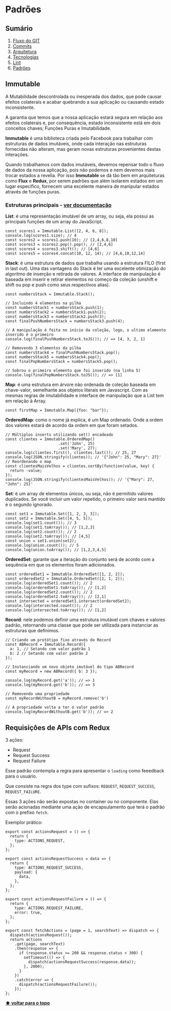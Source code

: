 # Padrões

## Sumário

1. [Fluxo do GIT](./01-git-flow.md)
2. [Commits](./02-commits.md)
3. [Arquitetura](./03-architecture.md)
4. [Tecnologias](./04-technologies.md)
5. [Lint](./05-lint.md)
6. [Padrões](./06-patterns.md)

## Immutable

A Mutabilidade descontrolada ou inesperada dos dados, que pode causar efeitos colaterais e acabar quebrando a sua aplicação ou causando estado inconsistente.

A garantia que temos que a nossa aplicação estará segura em relação aos efeitos colaterais e, por consequência, estado inconsistente está em dois conceitos chaves; Funções Puras e Imutabilidade.

**Immutable** é uma biblioteca criada pelo Facebook para trabalhar com estruturas de dados imutáveis, onde cada interação nas estruturas fornecidas não alteram, mas geram novas estruturas provenientes destas interações.

Quando trabalhamos com dados imutáveis, devemos repensar todo o fluxo de dados da nossa aplicação, pois não podemos e nem devemos mais trocar estados a revelia. Por isso **Immutable** se dá tão bem em arquiteturas como **Flux** e **Redux**, por serem padrões que além isolarem estados em um lugar específico, fornecem uma excelente maneira de manipular estados através de funções puras.

### Estruturas principais - [ver documentação](https://facebook.github.io/immutable-js/docs/#/)

**List**: é uma representação imutável de um array, ou seja, ela possui as principais funções de um array do JavaScript.

```
const scores1 = Immutable.List([2, 4, 6, 8]);
console.log(scores1.size); // 4
const scores2 = scores1.push(10); // [2,4,6,8,10]
const scores3 = scores2.pop().pop(); // [2,4,6]
const scores4 = scores3.shift(); // [4,6]
const scores5 = scores4.concat(10, 12, 14); // [4,6,10,12,14]
```

**Stack**: é uma estrutura de dados que trabalha usando a estrutura FILO (first in last out). Uma das vantagens do Stack é ter uma excelente otimização do algoritmo de inserção e retirada de valores. A interface de manipulação é baseada em inserir e retirar elementos no começo da coleção (unshift e shift ou pop e push como seus respectivos alias).

```
const numbersStack = Immutable.Stack();

// Incluindo 4 elementos na pilha
const numbersStack1 = numbersStack.push(1);
const numbersStack2 = numbersStack1.push(2);
const numbersStack3 = numbersStack2.push(3);
const finalPushNumbersStack = numbersStack3.push(4);

// A manipulação é feita no início da coleção, logo, o ultimo elemento inserido é o primeiro
console.log(finalPushNumbersStack.toJS()); // => [4, 3, 2, 1]

// Removendo 3 elementos da pilha
const numbersStack4 = finalPushNumbersStack.pop();
const numbersStack5 = numbersStack4.pop();
const finalPopNumbersStack = numbersStack5.pop();

// Sobrou o primeiro elemento que foi inserido (na linha 5)
console.log(finalPopNumbersStack.toJS()); // => [1]
```

**Map**: é uma estrutura em árvore não ordenada de coleção baseada em chave-valor, semelhante aos objetos literais em Javascript. Com as mesmas regras de imutabilidade e interface de manipulação que a List tem em relação à Array.

```
const firstMap = Immutable.Map({foo: "bar"});
```

**OrderedMap**: como o nome já explica, é um Map ordenado. Onde a ordem dos valores estará de acordo da ordem em que foram setados.

```
// Múltiplos inserts utilizando set() encadeado
const clientes = Immutable.OrderedMap()
                       .set('John', 25)
                       .set('Mary', 27);
console.log(clientes.first(), clientes.last()); // 25, 27
console.log(JSON.stringify(clientes)); // '{"John": 25, "Mary": 27}'
// Reordenando o map
const clientesMaisVelhos = clientes.sortBy(function(value, key) {
  return -value;
});
console.log(JSON.stringify(clientesMaisVelhos)); // '{"Mary": 27, "John": 25}'
```

**Set**: é um array de elementos únicos, ou seja, não é permitido valores duplicados. Se você incluir um valor repetido, o primeiro valor será mantido e o segundo ignorado.

```
const set1 = Immutable.Set([1, 2, 3, 3]);
const set2 = Immutable.Set([4, 5, 5]);
console.log(set1.count()); // 3
console.log(set1.toArray()); // [1,2,3]
console.log(set2.count()); // 2
console.log(set2.toArray()); // [4,5]
const union = set1.union(set2);
console.log(union.count()); // 5
console.log(union.toArray()); // [1,2,3,4,5]
```

**OrderedSet**: garante que a iteração do conjunto será de acordo com a sequência em que os elementos foram adicionados.

```
const orderedSet1 = Immutable.OrderedSet([1, 2, 2]);
const orderedSet2 = Immutable.OrderedSet([2, 1, 2]);
console.log(orderedSet1.count()); // 2
console.log(orderedSet1.toArray()); // [1,2]
console.log(orderedSet2.count()); // 2
console.log(orderedSet2.toArray()); // [2,1]
const intersected = orderedSet1.intersect(orderedSet2);
console.log(intersected.count()); // 2
console.log(intersected.toArray()); // [1,2]
```

**Record**: nele podemos definir uma estrutura imutável com chaves e valores padrão, retornando uma classe que pode ser utilizada para instanciar as estruturas que definimos.

```
// Criando um protótipo fixo através do Record
const ABRecord = Immutable.Record({
  a: 1, // Setando com valor padrão 1
  b: 2 // Setando com valor padrão 2
});

// Instanciando um novo objeto imutável do tipo ABRecord
const myRecord = new ABRecord({ b: 3 });

console.log(myRecord.get('a')); // => 1
console.log(myRecord.get('b')); // => 3

// Removendo uma propriedade
const myRecordWithoutB = myRecord.remove('b')

// A propriedade volta a ter o valor padrão
console.log(myRecordWithoutB.get('b')); // => 2
```

## Requisiçôes de APIs com Redux

3 ações:
 - Request
 - Request Success
 - Request Failure

Esse padrão contempla a regra para apresentar o `loading` como feeedback para o usuário.

Que consiste na regra dos type com sufixos: `REQUEST`, `REQUEST_SUCCESS`, `REQUEST_FAILURE`.

Essas 3 ações não serão expostas no container ou no componente. Elas serão acionadas mediante uma ação de encapsulamento que terá o padrão com o prefixo `fetch`.

Exemplor prático:

```
export const actionsRequest = () => {
  return {
    type: ACTIONS_REQUEST,
  };
};

export const actionsRequestSuccess = data => {
  return {
    type: ACTIONS_REQUEST_SUCCESS,
    payload: {
      data,
    },
  };
};

export const actionsRequestFailure = () => {
  return {
    type: ACTIONS_REQUEST_FAILURE,
    error: true,
  };
};

export const fetchActions = (page = 1, searchText) => dispatch => {
  dispatch(actionsRequest());
  return actions
    .get(page, searchText)
    .then(response => {
      if (response.status >= 200 && response.status < 300) {
        setTimeout(() => {
          dispatch(actionsRequestSuccess(response.data));
        }, 2000);
      }
    })
    .catch(error => {
      dispatch(actionsRequestFailure());
    });
};
```

**[⬆ voltar para o topo](#markdown-header-sumario)**
